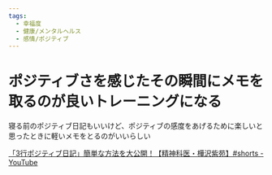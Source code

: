 ```yaml
---
tags:
  - 幸福度
  - 健康/メンタルヘルス
  - 感情/ポジティブ
---
```

# ポジティブさを感じたその瞬間にメモを取るのが良いトレーニングになる


寝る前のポジティブ日記もいいけど、ポジティブの感度をあげるために楽しいと思ったときに軽いメモをとるのがいいらしい

[「3行ポジティブ日記」簡単な方法を大公開！【精神科医・樺沢紫苑】#shorts - YouTube](https://www.youtube.com/shorts/2dZYtLG4XSw)
